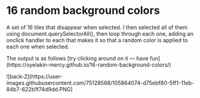 # 16 random background colors
A set of 16 tiles that disappear when selected. I then selected all of them using document.querySelectorAll(), then loop through each one, adding an onclick handler to each that makes it so that a random color is applied to each one when selected.
<p>The output is as follows [try clicking around on it — have fun](https://oyelakin-mercy.github.io/16-random-background-colors/)</p>
![back-2](https://user-images.githubusercontent.com/75128568/105864074-d75ebf80-5ff1-11eb-84b7-622b1f74d9dd.PNG)
